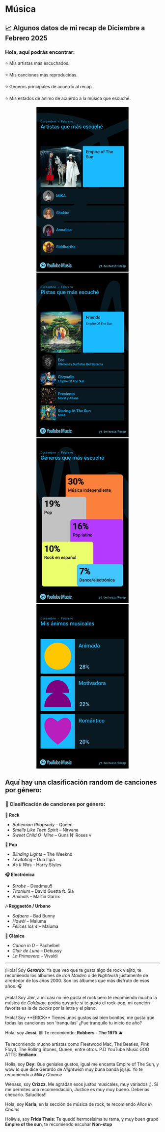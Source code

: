 # Música

## 📈 Algunos datos de mi recap de Diciembre a Febrero 2025

### Hola, aquí podrás encontrar: 
⭐ Mis artistas más escuchados.

⭐ Mis canciones más reproducidas.

⭐ Géneros principales de acuerdo al recap.

⭐ Mis estados de ánimo de acuerdo a la música que escuché.

<p align="center">
<img src="musica.jpeg" alt="ArtistasEscuchados" width="300">
<img src="songs.jpeg" alt="CancionesEscuchados" width="300">
<img src="generos.jpeg" alt="GénerosEscuchados" width="300">
<img src="animos.jpeg" alt="EstadosEscuchados" width="300">
</p>

## Aquí hay una clasificación random de canciones por género:

### 🎵 Clasificación de canciones por género:

**🎸 Rock**
- *Bohemian Rhapsody* – Queen  
- *Smells Like Teen Spirit* – Nirvana  
- *Sweet Child O’ Mine* – Guns N’ Roses  v

**🎤 Pop**
- *Blinding Lights* – The Weeknd  
- *Levitating* – Dua Lipa  
- *As It Was* – Harry Styles  

**🎧 Electrónica**
- *Strobe* – Deadmau5  
- *Titanium* – David Guetta ft. Sia  
- *Animals* – Martin Garrix  

**🎶 Reggaetón / Urbano**
- *Safaera* – Bad Bunny  
- *Hawái* – Maluma  
- *Felices los 4* – Maluma  

**🎻 Clásica**
- *Canon in D* – Pachelbel  
- *Clair de Lune* – Debussy  
- *La Primavera* – Vivaldi  

---
¡Hola! Soy ***Gerardo***: Ya que veo que te gusta algo de rock viejito, te recomiendo los álbumes de *Iron Maiden* o de *Nightwish* justamente de alrededor de los años 2000. Son los álbumes que más disfruto de esos años. 🎧 

¡Hola! Soy *Jair*, a mí casi no me gusta el rock pero te recomiendo mucho la música de *Coldplay*, podría gustarte si te gusta el rock-pop, mi canción favorita es la de *clocks* por la letra y el piano.

<p> !Hola! Soy **ERICK** Tienes unos gustos asi bien bonitos, me gusta que todas las canciones son 'tranquilas' ¿Fue tranquilo tu inicio de año? </p>

Hola, soy **Jessi**. 🟦 Te recomiendo: **Robbers - The 1975** 🫐

Te recomiendo mucho artistas como Fleetwood Mac, The Beatles, Pink Floyd, The Rolling Stones, Queen, entre otros. P.D YouTube Music GOD ATTE: **Emiliano**

Holis, soy **Dey**: Que geniales gustos, igual me encanta Empire of The Sun, y wow lo que dice Gerardo de *Nightwish* muy buna banda jsjsjs. Yo te recomiendo a *Milky Chance*  

Wenass, soy **Crizzz**. Me agradan esos justos musicales, muy variados ;). Si me permites una recomendación, Justice es muy muy bueno. Deberias checarlo. Saluditos!!

Hola, soy **Karla**, en la sección de música de rock, te recomiendo *Alice in Chains*

Holiwis, soy **Frida Thais**: Te quedó hermosísima tu rama, y muy buen grupo __Empire of the sun__, te recomiendo escuhar __Non-stop__


